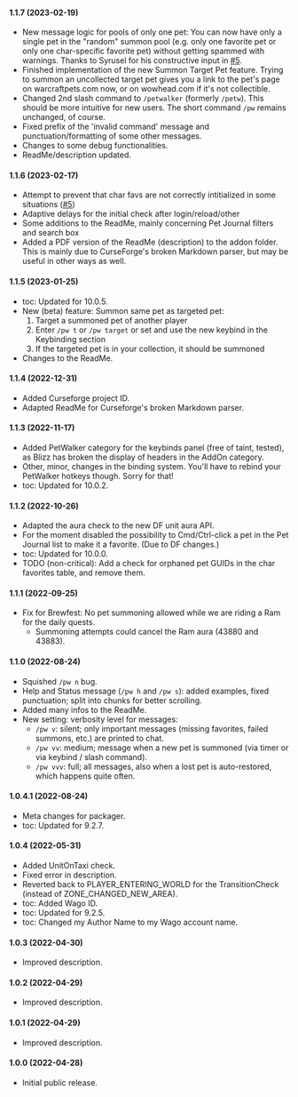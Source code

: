 #### 1.1.7 (2023-02-19)
- New message logic for pools of only one pet: You can now have only a single pet in the "random" summon pool (e.g. only one favorite pet or only one char-specific favorite pet) without getting spammed with warnings. Thanks to Syrusel for his constructive input in [#5](https://github.com/tflo/PetWalker/issues/5).
- Finished implementation of the new Summon Target Pet feature. Trying to summon an uncollected target pet gives you a link to the pet's page on warcraftpets.com now, or on wowhead.com if it's not collectible.
- Changed 2nd slash command to `/petwalker` (formerly `/petw`). This should be more intuitive for new users. The short command `/pw` remains unchanged, of course.
- Fixed prefix of the 'invalid command' message and punctuation/formatting of some other messages.
- Changes to some debug functionalities.
- ReadMe/description updated.

#### 1.1.6 (2023-02-17)
- Attempt to prevent that char favs are not correctly intitialized in some situations ([#5](https://github.com/tflo/PetWalker/issues/5))
- Adaptive delays for the initial check after login/reload/other
- Some additions to the ReadMe, mainly concerning Pet Journal filters and search box
- Added a PDF version of the ReadMe (description) to the addon folder. This is mainly due to CurseForge's broken Markdown parser, but may be useful in other ways as well.

#### 1.1.5 (2023-01-25)
- toc: Updated for 10.0.5.
- New (beta) feature: Summon same pet as targeted pet:
    1. Target a summoned pet of another player
    2. Enter `/pw t` or `/pw target` or set and use the new keybind in the Keybinding section
    3. If the targeted pet is in your collection, it should be summoned
- Changes to the ReadMe.

#### 1.1.4 (2022-12-31)
- Added Curseforge project ID.
- Adapted ReadMe for Curseforge's broken Markdown parser.

#### 1.1.3 (2022-11-17)
- Added PetWalker category for the keybinds panel (free of taint, tested), as Blizz has broken the display of headers in the AddOn category.
- Other, minor, changes in the binding system. You'll have to rebind your PetWalker hotkeys though. Sorry for that!
- toc: Updated for 10.0.2.

#### 1.1.2 (2022-10-26)
- Adapted the aura check to the new DF unit aura API.
- For the moment disabled the possibility to Cmd/Ctrl-click a pet in the Pet Journal list to make it a favorite. (Due to DF changes.)
- toc: Updated for 10.0.0.
- TODO (non-critical): Add a check for orphaned pet GUIDs in the char favorites table, and remove them.

#### 1.1.1 (2022-09-25)
- Fix for Brewfest: No pet summoning allowed while we are riding a Ram for the daily quests.
    - Summoning attempts could cancel the Ram aura (43880 and 43883).

#### 1.1.0 (2022-08-24)
- Squished `/pw n` bug.
- Help and Status message (`/pw h` and `/pw s`): added examples, fixed punctuation; split into chunks for better scrolling.
- Added many infos to the ReadMe.
- New setting: verbosity level for messages:
    - `/pw v`: silent; only important messages (missing favorites, failed summons, etc.) are printed to chat.
    - `/pw vv`: medium; message when a new pet is summoned (via timer or via keybind / slash command).
    - `/pw vvv`: full; all messages, also when a lost pet is auto-restored, which happens quite often.
    
#### 1.0.4.1 (2022-08-24)
- Meta changes for packager.
- toc: Updated for 9.2.7.

#### 1.0.4 (2022-05-31)
- Added UnitOnTaxi check.
- Fixed error in description.
- Reverted back to PLAYER_ENTERING_WORLD for the TransitionCheck (instead of ZONE_CHANGED_NEW_AREA).
- toc: Added Wago ID.
- toc: Updated for 9.2.5.
- toc: Changed my Author Name to my Wago account name.

#### 1.0.3 (2022-04-30)
- Improved description.

#### 1.0.2 (2022-04-29)
- Improved description.

#### 1.0.1 (2022-04-29)
- Improved description.

#### 1.0.0 (2022-04-28)
- Initial public release.


